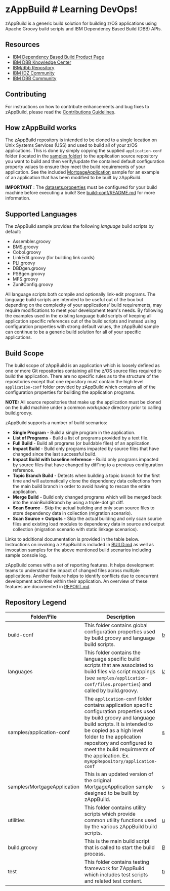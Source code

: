 # zAppBuild # Learning DevOps!
zAppBuild is a generic build solution for building z/OS applications using Apache Groovy build scripts and IBM Dependency Based Build (DBB) APIs.

## Resources
* [IBM Dependency Based Build Product Page](https://www.ibm.com/products/dependency-based-build)
* [IBM DBB Knowledge Center](https://www.ibm.com/docs/en/dbb/1.1.0)
* [IBM/dbb Repository](https://github.com/IBM/dbb/)
* [IBM IDZ Community](https://community.ibm.com/community/user/ibmz-and-linuxone/groups/topic-home?CommunityKey=f461c55d-159c-4a94-b708-9f7fe11d972b)
* [IBM DBB Community](https://community.ibm.com/community/user/ibmz-and-linuxone/groups/topic-home?CommunityKey=20c9b889-9450-4ab6-8f11-8a5eb2b3342d)


## Contributing
For instructions on how to contribute enhancements and bug fixes to zAppBuild, please read the [Contributions Guidelines](CONTRIBUTIONS.md).

## How zAppBuild works
The zAppBuild repository is intended to be cloned to a single location on Unix Systems Services (USS) and used to build all of your z/OS applications. This is done by simply copying the supplied `application-conf` folder (located in the [samples folder](samples)) to the application source repository you want to build and then verify/update the contained default configuration property values to ensure they meet the build requirements of your application. See the included [MortgageApplication](samples/MortgageApplication) sample for an example of an application that has been modified to be built by zAppBuild.  

**IMPORTANT** : The [datasets.properties](build-conf/datasets.properties) must be configured for your build machine before executing a build!  See [build-conf/README.md](build-conf/README.md) for more information.

## Supported Languages
The zAppBuild sample provides the following *language* build scripts by default:
* Assembler.groovy
* BMS.groovy
* Cobol.groovy
* LinkEdit.groovy (for building link cards)
* PLI.groovy
* DBDgen.groovy
* PSBgen.groovy
* MFS.groovy
* ZunitConfig.groovy

All language scripts both compile and optionally link-edit programs. The language build scripts are intended to be useful out of the box but depending on the complexity of your applications' build requirements, may require modifications to meet your development team's needs.  By following the examples used in the existing language build scripts of keeping all application specific references out of the build scripts and instead using configuration properties with strong default values, the zAppBuild sample can continue to be a generic build solution for all of your specific applications.

## Build Scope
The build scope of zAppBuild is an application which is loosely defined as one or more Git repositories containing all the z/OS source files required to build the application.  There are no specific rules as to the structure of the repositories except that one repository must contain the high level `application-conf` folder provided by zAppBuild which contains all of the configuration properties for building the application programs.  

**NOTE:** All source repositories that make up the application must be cloned on the build machine under a common *workspace*  directory prior to calling build.groovy.

zAppBuild supports a number of build scenarios:
* **Single Program** - Build a single program in the application.
* **List of Programs** - Build a list of programs provided by a text file.
* **Full Build** - Build all programs (or buildable files) of an application.
* **Impact Build** - Build only programs impacted by source files that have changed since the last successful build.
* **Impact Build with baseline reference** - Build only programs impacted by source files that have changed by diff'ing to a previous configuration reference.
* **Topic Branch Build** - Detects when building a topic branch for the first time and will automatically clone the dependency data collections from the main build branch in order to avoid having to rescan the entire application.
* **Merge Build** - Build only changed programs which will be merged back into the mainBuildBranch by using a triple-dot git diff. 
* **Scan Source** - Skip the actual building and only scan source files to store dependency data in collection (migration scenario).
* **Scan Source + Outputs** - Skip the actual building and only scan source files and existing load modules to dependency data in source and output collection (migration scenario with static linkage scenarios).


Links to additional documentation is provided in the table below.  Instructions on invoking a zAppBuild is included in [BUILD.md](BUILD.md) as well as invocation samples for the above mentioned build scenarios including sample console log.

zAppBuild comes with a set of reporting features. It helps development teams to understand the impact of changed files across multiple applications. Another feature helps to identify conflicts due to concurrent development activities within their application. An overview of these features are documented in [REPORT.md](REPORT.md).

## Repository Legend
Folder/File | Description | Documentation Link
--- | --- | ---
build-conf | This folder contains global configuration properties used by build.groovy and language build scripts. | [build-conf/README.md](build-conf/README.md)
languages | This folder contains the language specific build scripts that are associated to build files via script mappings (see `samples/application-conf/files.properties`) and called by build.groovy. | [languages/README.md](languages/README.md)
samples/application-conf | The `application-conf` folder contains application specific configuration properties used by build.groovy and language build scripts.  It is intended to be copied as a high level folder to the application repository and configured to meet the build requirments of the application. Ex. `myAppRepository/application-conf` | [samples/application-conf/README.md](samples/application-conf/README.md)
samples/MortgageApplication | This is an updated version of the original [MortgageApplication](https://github.com/IBM/dbb/tree/master/Build/MortgageApplication) sample designed to be built by zAppBuild. | [samples/MortgageApplication/README.md](samples/MortgageApplication/README.md)
utilities | This folder contains utility scripts which provide common utility functions used by the various zAppBuild build scripts. | [utilities/README.md](utilities/README.md)
build.groovy | This is the main build script that is called to start the build process. | [BUILD.md](BUILD.md)
test | This folder contains testing framework for ZAppBuild which includes test scripts and related test content.| [test/README.md](/test/README.md)
